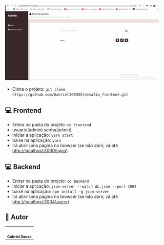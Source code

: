  <h4 align="center">
  <img src="./frontend/public/projeto.gif" width="680"/><br>
</h4>

- Clone o projeto: `git clone https://github.com/Gabriel200395/desafio_frontend.git`

## 💻 Frontend
- Entrar na pasta do projeto: `cd frontend`
- usuario(admin) senha(admin)
- Iniciar a aplicação: `yarn start`
- baixe na aplicação:  `yarn` 
- Irá abrir uma página no browser (se não abrir, vá até [http://localhost:3000\login](http://localhost:3000\login)).


## 💻 Backend
- Entrar na pasta do projeto: `cd backend`
- Iniciar a aplicação: `json-server --watch db.json --port 3004`
- baixe na aplicação:  `npm install -g json-server` 
- Irá abrir uma página no browser (se não abrir, vá até [http://localhost:3004\users](http://localhost:3004/users)).

## :pencil: Autor

<table>
  <tr>
    <td align="center"><a href="https://github.com/Gabriel200395"><img src="https://avatars2.githubusercontent.com/u/68435908?s=400&u=9cbee30d93471534b2bd12a6364edd45e618b923&v=4" width="100px;" alt=""/><br /><sub><b>Gabriel Souza</b></sub></a><br /></td>
  <tr>
</table>
